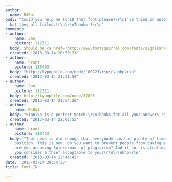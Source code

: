 ```yaml
---
author:
  name: R40ul
body: "Could you help me to ID that font please?\r\nI've tried on automated websites,
  but they all failed.\r\n\r\nThanks !\r\n"
comments:
- author:
    name: Jan
    picture: 112311
  body: Should be <a href="http://www.fontsquirrel.com/fonts/signika">Signika</a>.
  created: '2013-03-14 20:59:21'
- author:
    name: hrant
    picture: 110403
  body: "http://typophile.com/node/100223\r\n\r\nhhp\r\n"
  created: '2013-03-14 21:21:59'
- author:
    name: Jan
    picture: 112311
  body: http://typophile.com/node/32095
  created: '2013-03-14 21:54:26'
- author:
    name: R40ul
  body: "Signika is a perfect match.\r\nThanks for all your answers !"
  created: '2013-03-14 22:02:53'
- author:
    name: hrant
    picture: 110403
  body: "That news is old enough that everybody has had plenty of time to adopt a
    position. This is new. Do you want to prevent people from taking a position? And
    are you accusing Spiekermann of plagiarism? And if so, is stealing from somebody
    you consider a thief acceptable to you?\r\n\r\nhhp\r\n"
  created: '2013-03-14 22:41:42'
date: '2013-03-14 20:54:30'
title: Font ID

---
```

